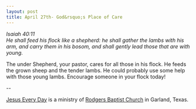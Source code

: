 ```yaml
---
layout: post
title: April 27th- God&rsquo;s Place of Care
---
```


_Isaiah 40:11  
He shall feed his flock like a shepherd: he shall gather the lambs
with his arm, and carry them in his bosom, and shall gently lead
those that are with young._

The under Shepherd, your pastor, cares for all those in his flock.
He feeds the grown sheep and the tender lambs. He could probably use
some help with those young lambs. Encourage someone in your flock
today!

 --

<a href=http://jesuseveryday.net>Jesus Every Day</a> is a ministry of <a href=http://rodgersbaptist.net>Rodgers Baptist Church</a> in Garland, Texas.
